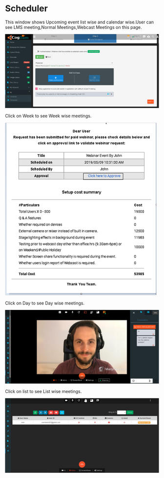 # Scheduler

This window shows Upcoming event list wise and calendar wise.User can see LMS meeting,Normal Meetings,Webcast Meetings on this page.

![](../../.gitbook/assets/image%20%28165%29.png)

Click on Week to see Week wise meetings.

![](../../.gitbook/assets/image%20%2859%29.png)

Click on Day to see Day wise meetings.

![](../../.gitbook/assets/image%20%28126%29.png)

Click on list to see List wise meetings.

![](../../.gitbook/assets/image%20%28132%29.png)

